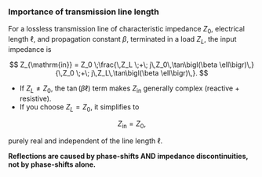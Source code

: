 
### Importance of transmission line length

For a lossless transmission line of characteristic impedance $Z_0$, electrical length $\ell$, and propagation constant $\beta$, terminated in a load $Z_L$, the input impedance is

$$
Z_{\mathrm{in}}
= Z_0 \;\frac{\,Z_L \;+\; j\,Z_0\,\tan\bigl(\beta \ell\bigr)\,}
                   {\,Z_0 \;+\; j\,Z_L\,\tan\bigl(\beta \ell\bigr)\,}.
$$

- If $Z_L \neq Z_0$, the $\tan(\beta \ell)$ term makes $Z_{\mathrm{in}}$ generally complex (reactive + resistive).
- If you choose $Z_L = Z_0$, it simplifies to

$$
Z_{\mathrm{in}} = Z_0,
$$

purely real and independent of the line length $\ell$.

**Reflections are caused by phase-shifts AND impedance discontinuities, not by phase-shifts alone.**